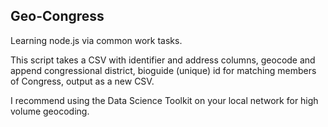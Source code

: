 Geo-Congress
------------

Learning node.js via common work tasks.

This script takes a CSV with identifier and address columns, geocode and append congressional district, bioguide (unique) id for matching members of Congress, output as a new CSV.

I recommend using the Data Science Toolkit on your local network for high volume geocoding.
